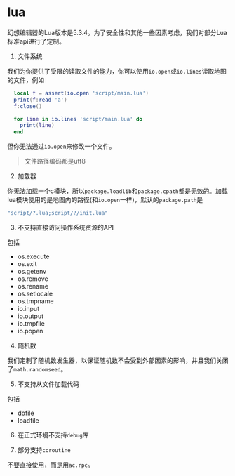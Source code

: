 # lua

幻想编辑器的Lua版本是5.3.4。为了安全性和其他一些因素考虑，我们对部分Lua标准api进行了定制。

1. 文件系统

我们为你提供了受限的读取文件的能力，你可以使用`io.open`或`io.lines`读取地图的文件，例如

``` lua
  local f = assert(io.open 'script/main.lua')
  print(f:read 'a')
  f:close()

  for line in io.lines 'script/main.lua' do
    print(line)
  end
```

但你无法通过`io.open`来修改一个文件。

> 文件路径编码都是utf8

2. 加载器

你无法加载一个c模块，所以`package.loadlib`和`package.cpath`都是无效的。加载lua模块使用的是地图内的路径(和`io.open`一样)，默认的`package.path`是

``` lua
"script/?.lua;script/?/init.lua"
```

3. 不支持直接访问操作系统资源的API

包括

* os.execute
* os.exit
* os.getenv
* os.remove
* os.rename
* os.setlocale
* os.tmpname
* io.input
* io.output
* io.tmpfile
* io.popen

4. 随机数

我们定制了随机数发生器，以保证随机数不会受到外部因素的影响，并且我们关闭了`math.randomseed`。

5. 不支持从文件加载代码

包括

* dofile
* loadfile

6. 在正式环境不支持`debug`库

7. 部分支持`coroutine`

不要直接使用，而是用`ac.rpc`。
